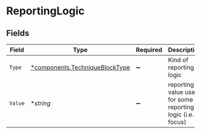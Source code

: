 # ReportingLogic


## Fields

| Field                                                                           | Type                                                                            | Required                                                                        | Description                                                                     | Example                                                                         |
| ------------------------------------------------------------------------------- | ------------------------------------------------------------------------------- | ------------------------------------------------------------------------------- | ------------------------------------------------------------------------------- | ------------------------------------------------------------------------------- |
| `Type`                                                                          | [*components.TechniqueBlockType](../../models/components/techniqueblocktype.md) | :heavy_minus_sign:                                                              | Kind of reporting logic                                                         | worst                                                                           |
| `Value`                                                                         | **string*                                                                       | :heavy_minus_sign:                                                              | reporting value used for some reporting logic (i.e. focus)                      | id/name of a component                                                          |